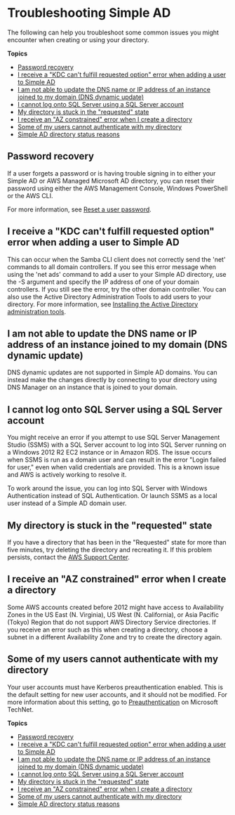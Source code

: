 # Troubleshooting Simple AD<a name="simple_ad_troubleshooting"></a>

The following can help you troubleshoot some common issues you might encounter when creating or using your directory\.

**Topics**
+ [Password recovery](#simple_ad_tshoot_password_recovery)
+ [I receive a "KDC can't fulfill requested option" error when adding a user to Simple AD](#kdc_requested_option)
+ [I am not able to update the DNS name or IP address of an instance joined to my domain \(DNS dynamic update\)](#dns_dynamic_updates)
+ [I cannot log onto SQL Server using a SQL Server account](#sql_login_fail)
+ [My directory is stuck in the "requested" state](#stuck_in_requested1)
+ [I receive an "AZ constrained" error when I create a directory](#contrained_az1)
+ [Some of my users cannot authenticate with my directory](#kerberos_preauth1)
+ [Simple AD directory status reasons](simple_ad_troubleshooting_reasons.md)

## Password recovery<a name="simple_ad_tshoot_password_recovery"></a>

If a user forgets a password or is having trouble signing in to either your Simple AD or AWS Managed Microsoft AD directory, you can reset their password using either the AWS Management Console, Windows PowerShell or the AWS CLI\.

For more information, see [Reset a user password](simple_ad_manage_users_groups_reset_password.md)\.

## I receive a "KDC can't fulfill requested option" error when adding a user to Simple AD<a name="kdc_requested_option"></a>

This can occur when the Samba CLI client does not correctly send the 'net' commands to all domain controllers\. If you see this error message when using the 'net ads' command to add a user to your Simple AD directory, use the \-S argument and specify the IP address of one of your domain controllers\. If you still see the error, try the other domain controller\. You can also use the Active Directory Administration Tools to add users to your directory\. For more information, see [Installing the Active Directory administration tools](simple_ad_install_ad_tools.md)\.

## I am not able to update the DNS name or IP address of an instance joined to my domain \(DNS dynamic update\)<a name="dns_dynamic_updates"></a>

DNS dynamic updates are not supported in Simple AD domains\. You can instead make the changes directly by connecting to your directory using DNS Manager on an instance that is joined to your domain\.

## I cannot log onto SQL Server using a SQL Server account<a name="sql_login_fail"></a>

You might receive an error if you attempt to use SQL Server Management Studio \(SSMS\) with a SQL Server account to log into SQL Server running on a Windows 2012 R2 EC2 instance or in Amazon RDS\. The issue occurs when SSMS is run as a domain user and can result in the error "Login failed for user," even when valid credentials are provided\. This is a known issue and AWS is actively working to resolve it\.

To work around the issue, you can log into SQL Server with Windows Authentication instead of SQL Authentication\. Or launch SSMS as a local user instead of a Simple AD domain user\. 

## My directory is stuck in the "requested" state<a name="stuck_in_requested1"></a>

If you have a directory that has been in the "Requested" state for more than five minutes, try deleting the directory and recreating it\. If this problem persists, contact the [AWS Support Center](https://console.aws.amazon.com/support/home#/)\.

## I receive an "AZ constrained" error when I create a directory<a name="contrained_az1"></a>

Some AWS accounts created before 2012 might have access to Availability Zones in the US East \(N\. Virginia\), US West \(N\. California\), or Asia Pacific \(Tokyo\) Region that do not support AWS Directory Service directories\. If you receive an error such as this when creating a directory, choose a subnet in a different Availability Zone and try to create the directory again\.

## Some of my users cannot authenticate with my directory<a name="kerberos_preauth1"></a>

Your user accounts must have Kerberos preauthentication enabled\. This is the default setting for new user accounts, and it should not be modified\. For more information about this setting, go to [Preauthentication](http://technet.microsoft.com/en-us/library/cc961961.aspx) on Microsoft TechNet\.

**Topics**
+ [Password recovery](#simple_ad_tshoot_password_recovery)
+ [I receive a "KDC can't fulfill requested option" error when adding a user to Simple AD](#kdc_requested_option)
+ [I am not able to update the DNS name or IP address of an instance joined to my domain \(DNS dynamic update\)](#dns_dynamic_updates)
+ [I cannot log onto SQL Server using a SQL Server account](#sql_login_fail)
+ [My directory is stuck in the "requested" state](#stuck_in_requested1)
+ [I receive an "AZ constrained" error when I create a directory](#contrained_az1)
+ [Some of my users cannot authenticate with my directory](#kerberos_preauth1)
+ [Simple AD directory status reasons](simple_ad_troubleshooting_reasons.md)